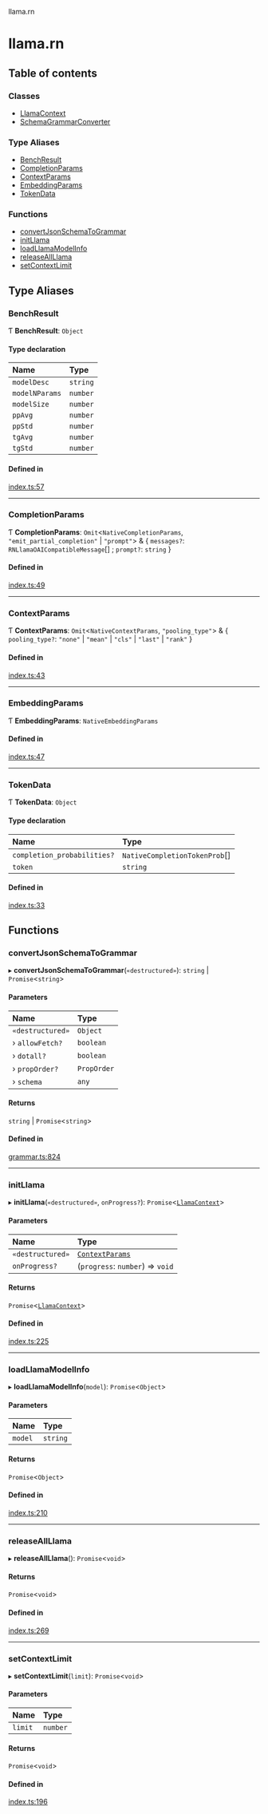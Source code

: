 llama.rn

# llama.rn

## Table of contents

### Classes

- [LlamaContext](classes/LlamaContext.md)
- [SchemaGrammarConverter](classes/SchemaGrammarConverter.md)

### Type Aliases

- [BenchResult](README.md#benchresult)
- [CompletionParams](README.md#completionparams)
- [ContextParams](README.md#contextparams)
- [EmbeddingParams](README.md#embeddingparams)
- [TokenData](README.md#tokendata)

### Functions

- [convertJsonSchemaToGrammar](README.md#convertjsonschematogrammar)
- [initLlama](README.md#initllama)
- [loadLlamaModelInfo](README.md#loadllamamodelinfo)
- [releaseAllLlama](README.md#releaseallllama)
- [setContextLimit](README.md#setcontextlimit)

## Type Aliases

### BenchResult

Ƭ **BenchResult**: `Object`

#### Type declaration

| Name | Type |
| :------ | :------ |
| `modelDesc` | `string` |
| `modelNParams` | `number` |
| `modelSize` | `number` |
| `ppAvg` | `number` |
| `ppStd` | `number` |
| `tgAvg` | `number` |
| `tgStd` | `number` |

#### Defined in

[index.ts:57](https://github.com/mybigday/llama.rn/blob/20a1819/src/index.ts#L57)

___

### CompletionParams

Ƭ **CompletionParams**: `Omit`<`NativeCompletionParams`, ``"emit_partial_completion"`` \| ``"prompt"``\> & { `messages?`: `RNLlamaOAICompatibleMessage`[] ; `prompt?`: `string`  }

#### Defined in

[index.ts:49](https://github.com/mybigday/llama.rn/blob/20a1819/src/index.ts#L49)

___

### ContextParams

Ƭ **ContextParams**: `Omit`<`NativeContextParams`, ``"pooling_type"``\> & { `pooling_type?`: ``"none"`` \| ``"mean"`` \| ``"cls"`` \| ``"last"`` \| ``"rank"``  }

#### Defined in

[index.ts:43](https://github.com/mybigday/llama.rn/blob/20a1819/src/index.ts#L43)

___

### EmbeddingParams

Ƭ **EmbeddingParams**: `NativeEmbeddingParams`

#### Defined in

[index.ts:47](https://github.com/mybigday/llama.rn/blob/20a1819/src/index.ts#L47)

___

### TokenData

Ƭ **TokenData**: `Object`

#### Type declaration

| Name | Type |
| :------ | :------ |
| `completion_probabilities?` | `NativeCompletionTokenProb`[] |
| `token` | `string` |

#### Defined in

[index.ts:33](https://github.com/mybigday/llama.rn/blob/20a1819/src/index.ts#L33)

## Functions

### convertJsonSchemaToGrammar

▸ **convertJsonSchemaToGrammar**(`«destructured»`): `string` \| `Promise`<`string`\>

#### Parameters

| Name | Type |
| :------ | :------ |
| `«destructured»` | `Object` |
| › `allowFetch?` | `boolean` |
| › `dotall?` | `boolean` |
| › `propOrder?` | `PropOrder` |
| › `schema` | `any` |

#### Returns

`string` \| `Promise`<`string`\>

#### Defined in

[grammar.ts:824](https://github.com/mybigday/llama.rn/blob/20a1819/src/grammar.ts#L824)

___

### initLlama

▸ **initLlama**(`«destructured»`, `onProgress?`): `Promise`<[`LlamaContext`](classes/LlamaContext.md)\>

#### Parameters

| Name | Type |
| :------ | :------ |
| `«destructured»` | [`ContextParams`](README.md#contextparams) |
| `onProgress?` | (`progress`: `number`) => `void` |

#### Returns

`Promise`<[`LlamaContext`](classes/LlamaContext.md)\>

#### Defined in

[index.ts:225](https://github.com/mybigday/llama.rn/blob/20a1819/src/index.ts#L225)

___

### loadLlamaModelInfo

▸ **loadLlamaModelInfo**(`model`): `Promise`<`Object`\>

#### Parameters

| Name | Type |
| :------ | :------ |
| `model` | `string` |

#### Returns

`Promise`<`Object`\>

#### Defined in

[index.ts:210](https://github.com/mybigday/llama.rn/blob/20a1819/src/index.ts#L210)

___

### releaseAllLlama

▸ **releaseAllLlama**(): `Promise`<`void`\>

#### Returns

`Promise`<`void`\>

#### Defined in

[index.ts:269](https://github.com/mybigday/llama.rn/blob/20a1819/src/index.ts#L269)

___

### setContextLimit

▸ **setContextLimit**(`limit`): `Promise`<`void`\>

#### Parameters

| Name | Type |
| :------ | :------ |
| `limit` | `number` |

#### Returns

`Promise`<`void`\>

#### Defined in

[index.ts:196](https://github.com/mybigday/llama.rn/blob/20a1819/src/index.ts#L196)

